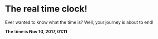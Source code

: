 # The real time clock!

Ever wanted to know what the time is? Well, your journey is about to end!

**The time is Nov 10, 2017, 01:11**